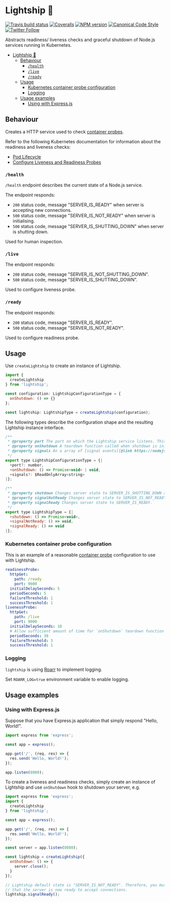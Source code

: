<a name="lightship"></a>
# Lightship 🚢

[![Travis build status](http://img.shields.io/travis/gajus/lightship/master.svg?style=flat-square)](https://travis-ci.org/gajus/lightship)
[![Coveralls](https://img.shields.io/coveralls/gajus/lightship.svg?style=flat-square)](https://coveralls.io/github/gajus/lightship)
[![NPM version](http://img.shields.io/npm/v/lightship.svg?style=flat-square)](https://www.npmjs.org/package/lightship)
[![Canonical Code Style](https://img.shields.io/badge/code%20style-canonical-blue.svg?style=flat-square)](https://github.com/gajus/canonical)
[![Twitter Follow](https://img.shields.io/twitter/follow/kuizinas.svg?style=social&label=Follow)](https://twitter.com/kuizinas)

Abstracts readiness/ liveness checks and graceful shutdown of Node.js services running in Kubernetes.

* [Lightship 🚢](#lightship)
    * [Behaviour](#lightship-behaviour)
        * [`/health`](#lightship-behaviour-health)
        * [`/live`](#lightship-behaviour-live)
        * [`/ready`](#lightship-behaviour-ready)
    * [Usage](#lightship-usage)
        * [Kubernetes container probe configuration](#lightship-usage-kubernetes-container-probe-configuration)
        * [Logging](#lightship-usage-logging)
    * [Usage examples](#lightship-usage-examples)
        * [Using with Express.js](#lightship-usage-examples-using-with-express-js)


<a name="lightship-behaviour"></a>
## Behaviour

Creates a HTTP service used to check [container probes](https://kubernetes.io/docs/concepts/workloads/pods/pod-lifecycle/#container-probes).

Refer to the following Kubernetes documentation for information about the readiness and liveness checks:

* [Pod Lifecycle](https://kubernetes.io/docs/concepts/workloads/pods/pod-lifecycle/)
* [Configure Liveness and Readiness Probes](https://kubernetes.io/docs/tasks/configure-pod-container/configure-liveness-readiness-probes/)

<a name="lightship-behaviour-health"></a>
### <code>/health</code>

`/health` endpoint describes the current state of a Node.js service.

The endpoint responds:

* `200` status code, message "SERVER_IS_READY" when server is accepting new connections.
* `500` status code, message "SERVER_IS_NOT_READY" when server is initialising.
* `500` status code, message "SERVER_IS_SHUTTING_DOWN" when server is shutting down.

Used for human inspection.

<a name="lightship-behaviour-live"></a>
### <code>/live</code>

The endpoint responds:

* `200` status code, message "SERVER_IS_NOT_SHUTTING_DOWN".
* `500` status code, message "SERVER_IS_SHUTTING_DOWN".

Used to configure liveness probe.

<a name="lightship-behaviour-ready"></a>
### <code>/ready</code>

The endpoint responds:

* `200` status code, message "SERVER_IS_READY".
* `500` status code, message "SERVER_IS_NOT_READY".

Used to configure readiness probe.

<a name="lightship-usage"></a>
## Usage

Use `createLightship` to create an instance of Lightship.

```js
import {
  createLightship
} from 'lightship';

const configuration: LightshipConfigurationType = {
  onShutdown: () => {}
};

const lightship: LightshipType = createLightship(configuration);

```

The following types describe the configuration shape and the resulting Lightship instance interface.

```js
/**
 * @property port The port on which the Lightship service listens. This port must be different than your main service port, if any. The default port is 9000.
 * @property onShutdown A teardown function called when shutdown is initialized.
 * @property signals An a array of [signal events]{@link https://nodejs.org/api/process.html#process_signal_events}. Default: [SIGTERM].
 */
export type LightshipConfigurationType = {|
  +port?: number,
  +onShutdown: () => Promise<void> | void,
  +signals?: $ReadOnlyArray<string>
|};

/**
 * @property shutdown Changes server state to SERVER_IS_SHUTTING_DOWN and initialises the shutdown of the application.
 * @property signalNotReady Changes server state to SERVER_IS_NOT_READY.
 * @property signalReady Changes server state to SERVER_IS_READY.
 */
export type LightshipType = {|
  +shutdown: () => Promise<void>,
  +signalNotReady: () => void,
  +signalReady: () => void
|};

```

<a name="lightship-usage-kubernetes-container-probe-configuration"></a>
### Kubernetes container probe configuration

This is an example of a reasonable [container probe](https://kubernetes.io/docs/concepts/workloads/pods/pod-lifecycle/#container-probes) configuration to use with Lightship.

```yaml
readinessProbe:
  httpGet:
    path: /ready
    port: 9000
  initialDelaySeconds: 5
  periodSeconds: 5
  failureThreshold: 1
  successThreshold: 1
livenessProbe:
  httpGet:
    path: /live
    port: 9000
  initialDelaySeconds: 10
  # Allow sufficient amount of time for `onShutdown` teardown function (180 seconds = periodSeconds * failureThreshold).
  periodSeconds: 30
  failureThreshold: 3
  successThreshold: 1

```

<a name="lightship-usage-logging"></a>
### Logging

`lightship` is using [Roarr](https://github.com/gajus/roarr) to implement logging.

Set `ROARR_LOG=true` environment variable to enable logging.

<a name="lightship-usage-examples"></a>
## Usage examples

<a name="lightship-usage-examples-using-with-express-js"></a>
### Using with Express.js

Suppose that you have Express.js application that simply respond "Hello, World!".

```js
import express from 'express';

const app = express();

app.get('/', (req, res) => {
  res.send('Hello, World!');
});

app.listen(8080);

```

To create a liveness and readiness checks, simply create an instance of Lightship and use `onShutdown` hook to shutdown your server, e.g.

```js
import express from 'express';
import {
  createLightship
} from 'lightship';

const app = express();

app.get('/', (req, res) => {
  res.send('Hello, World!');
});

const server = app.listen(8080);

const lightship = createLightship({
  onShutdown: () => {
    server.close();
  }
});

// Lightship default state is "SERVER_IS_NOT_READY". Therefore, you must signal
// that the server is now ready to accept connections.
lightship.signalReady();

```

